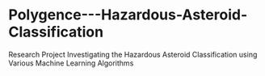 # Polygence---Hazardous-Asteroid-Classification
Research Project Investigating the Hazardous Asteroid Classification using Various Machine Learning Algorithms
